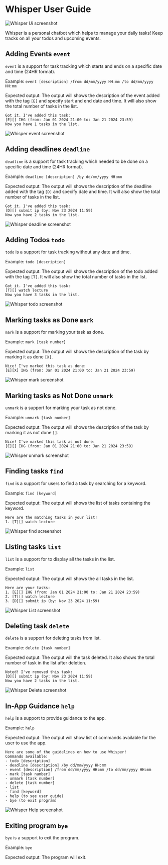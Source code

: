 # Whisper User Guide

![Whisper Ui screenshot](Ui.png)

Whisper is a personal chatbot which helps to manage your daily tasks! 
Keep tracks on all your todos and upcoming events.

## Adding Events `event`

`event` is a support for task tracking which starts and ends on a specific date and time (24HR format).

Example: `event [description] /from dd/mm/yyyy HH:mm /to dd/mm/yyyy HH:mm`

Expected output:
The output will shows the description of the event added with the tag `[E]` and specify start and end date and time.
It will also show the total number of tasks in the list.
```
Got it. I've added this task: 
[E][] IHG (from: Jan 01 2024 21:00 to: Jan 21 2024 23:59)
Now you have 1 tasks in the list.
```
![Whisper event screenshot](img/Event.png)

## Adding deadlines `deadline`

`deadline` is a support for task tracking which needed to be done on a specific date and time (24HR format).

Example: `deadline [description] /by dd/mm/yyyy HH:mm`

Expected output: 
The output will shows the description of the deadline added with the tag `[D]` and specify date and time. 
It will also show the total number of tasks in the list. 
```
Got it. I've added this task: 
[D][] submit ip (by: Nov 23 2024 11:59)
Now you have 2 tasks in the list.
```
![Whisper deadline screenshot](img/Deadline.png)

## Adding Todos `todo`

`todo` is a support for task tracking without any date and time.

Example: `todo [description]`

Expected output:
The output will shows the description of the todo added with the tag `[T]`.
It will also show the total number of tasks in the list.
```
Got it. I've added this task: 
[T][] watch lecture
Now you have 3 tasks in the list.
```
![Whisper todo screenshot](img/Todo.png)

## Marking tasks as Done `mark`

`mark` is a support for marking your task as done.

Example: `mark [task number]`

Expected output:
The output will shows the description of the task by marking it as done `[X]`.
```
Nice! I've marked this task as done: 
[E][X] IHG (from: Jan 01 2024 21:00 to: Jan 21 2024 23:59)
```
![Whisper mark screenshot](img/Mark.png)

## Marking tasks as Not Done `unmark`

`unmark` is a support for marking your task as not done.

Example: `unmark [task number]`

Expected output:
The output will shows the description of the task by marking it as not done `[]`.
```
Nice! I've marked this task as not done: 
[E][] IHG (from: Jan 01 2024 21:00 to: Jan 21 2024 23:59)
```
![Whisper unmark screenshot](img/Unmark.png)

## Finding tasks `find`

`find` is a support for users to find a task by searching for a keyword.

Example: `find [keyword]`

Expected output:
The output will shows the list of tasks containing the keyword.
```
Here are the matching tasks in your list!
1. [T][] watch lecture
```
![Whisper find screenshot](img/Find.png)

## Listing tasks `list`

`list` is a support for to display all the tasks in the list.

Example: `list`

Expected output:
The output will shows the all tasks in the list.
```
Here are your tasks:
1. [E][] IHG (from: Jan 01 2024 21:00 to: Jan 21 2024 23:59)
2. [T][] watch lecture
3. [D][] submit ip (by: Nov 23 2024 11:59)
```
![Whisper List screenshot](img/List.png)

## Deleting task `delete`

`delete` is a support for deleting tasks from list.

Example: `delete [task number]`

Expected output:
The output will the task deleted. It also shows the total number of task in the list after deletion.
```
Noted! I've removed this task:
[D][] submit ip (by: Nov 23 2024 11:59)
Now you have 2 tasks in the list.
```
![Whisper Delete screenshot](img/Delete.png)

## In-App Guidance `help`

`help` is a support to provide guidance to the app.

Example: `help`

Expected output:
The output will show list of commands available for the user to use the app.
```
Here are some of the guidelines on how to use Whisper! 
Commands available: 
- todo [description]
- deadline [description] /by dd/mm/yyyy HH:mm
- event [description] /from dd/mm/yyyy HH:mm /to dd/mm/yyyy HH:mm
- mark [task number]
- unmark [task number]
- delete [task number]
- list
- find [keyword]
- help (to see user guide) 
- bye (to exit program) 
```
![Whisper Help screenshot](img/Help.png)

## Exiting program `bye`

`bye` is a support to exit the program.

Example: `bye`

Expected output:
The program will exit. 